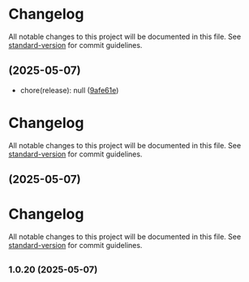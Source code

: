 # Changelog

All notable changes to this project will be documented in this file. See [standard-version](https://github.com/conventional-changelog/standard-version) for commit guidelines.

##  (2025-05-07)

* chore(release): null ([9afe61e](https://github.com/kalaganov/theme_extensions_gen/commit/9afe61e))



# Changelog

All notable changes to this project will be documented in this file. See [standard-version](https://github.com/conventional-changelog/standard-version) for commit guidelines.

##  (2025-05-07)




# Changelog

All notable changes to this project will be documented in this file. See [standard-version](https://github.com/conventional-changelog/standard-version) for commit guidelines.

## <small>1.0.20 (2025-05-07)</small>
